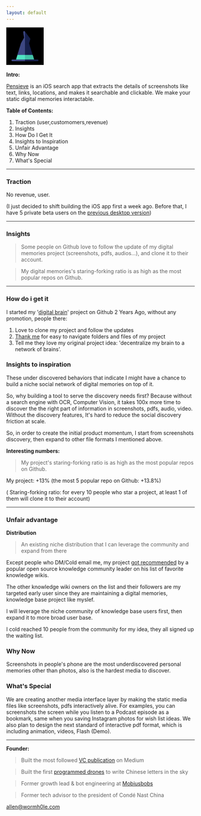 ```yaml
---
layout: default
---
```


<img src="images/pensieve.png" alt="sample image" width="100" height="100">



**Intro:**

[Pensieve]() is an iOS search app that extracts the details of screenshots like text, links, locations, and makes it searchable and clickable. We make your static digital memories interactable. 


**Table of Contents:**

1. Traction (user,customomers,revenue)
2. Insights
3. How Do I Get It
4. Insights to Inspiration
5. Unfair Advantage
6. Why Now
7. What's Special


---

### Traction

No revenue, user.

(I just decided to shift building the iOS app first a week ago. Before that, I have 5 private beta users on the [previous desktop version]())

---


### Insights 

> Some people on Github love to follow the update of my digital memories project (screenshots, pdfs, audios...), and clone it to their account.

> My digital memories's staring-forking ratio is as high as the most popular repos on Github.


---

### How do i get it

I started my '[digital brain]((https://github.com/allenleein/knowledge-base))' project on Github 2 Years Ago, without any promotion, people there:

1. Love to clone my project and follow the updates
2. [Thank me](https://imgur.com/a/PiVlCoW) for easy to navigate folders and files of my project
3. Tell me they love my original project idea: 'decentralize my brain to a network of brains’.



### Insights to inspiration

These under discovered behaviors that indicate I might have a chance to build a niche social network of digital memories on top of it.  

So, why building a tool to serve the discovery needs first? Because without a search engine with OCR, Computer Vision, it takes 100x more time to discover the the right part of information in screenshots, pdfs, audio, video. Without the discovery features, It's hard to reduce the social discovery friction at scale.

So, in order to create the initial product momentum, I start from screenshots discovery, then expand to other file formats I mentioned above.

**Interesting numbers:**

> My project's staring-forking ratio is as high as the most popular repos on Github.
 
My project: +13% (the most 5 popular repo on Github: +13.8%)

 ( Staring-forking ratio: for every 10 people who star a project, at least 1 of them will clone it to their account)


---

### Unfair advantage


**Distribution**

> An existing niche distribution that I can leverage the community and expand from there

Except people who DM/Cold email me, my project [got recommended]((https://wiki.nikitavoloboev.xyz/other/wiki-workflow#similar-wikis-i-liked)) by a popular open source knowledge community leader on his list of favorite knowledge wikis.

The other knowledge wiki owners on the list and their followers are my targeted early user since they are maintaining a digital memories, knowledge base project like myslef. 

I will leverage the niche community of knowledge base users first, then expand it to more broad user base. 

I cold reached 10 people from the community for my idea, they all signed up the waiting list.



### Why Now

Screenshots in people's phone are the most underdiscovered personal memories other than photos, also is the hardest media to discover.


### What's Special

We are creating another media interface layer by making the static media files like screenshots, pdfs interactively alive. For examples, you can screenshots the screen while you listen to a Podcast episode as a bookmark, same when you saving Instagram photos for wish list ideas. We also plan to design the next standard of interactive pdf format, which is including animation, videos, Flash (Demo).




---

**Founder:**

> Built the most followed [VC publication](https://medium.com/7ventures) on Medium

> Built the first [programmed drones](https://vimeo.com/111901733) to write Chinese letters in the sky

> Former growth lead & bot engineering at [Mobiusbobs](https://www.crunchbase.com/organization/mobiusbobs-inc)

> Former tech advisor to the president of Condé Nast China

allen@wormh0le.com